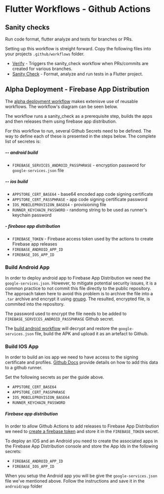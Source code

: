 # Flutter Workflows - Github Actions

## Sanity checks

Run code format, flutter analyze and tests for branches or PRs.

Setting up this workflow is streight forward. Copy the following files into your projects `.github/workflows` folder.

- [Verify](verify.yml) - Triggers the sanity_check workflow when PRs/commits are created for various branches.
- [Sanity Check](sanity_check.yml) - Format, analyze and run tests in a Flutter project. 

## Alpha Deployment - Firebase App Distribution

The [alpha deployment workflow](alpha_deployment.yml) makes extenisve use of reusable workflows. The workflow's diagram can be seen below.

The workflow runs a sanity_check as a prerequisite step, builds the apps and then releases them using firebase app distribution. 

For this workflow to run, several Github Secrets need to be defined. The way to define each of these is presented in the steps below. The complete list of secretes is: 

##### -- android build
- `FIREBASE_SERVICES_ANDROID_PASSPHRASE` - encryption password for `google-services.json` file

##### -- ios build
- `APPSTORE_CERT_BASE64` - base64 encoded app code signing certificate
- `APPSTORE_CERT_PASSPHRASE` - app code signing certificate password
- `IOS_MOBILEPROVISION_BASE64` - provisioning file
- `RUNNER_KEYCHAIN_PASSWORD` - randomg string to be used as runner's keychain password

##### - firebase app distribution
- `FIREBASE_TOKEN` - Firebase access token used by the actions to create Firebase app releases
- `FIREBASE_ANDROID_APP_ID` 
- `FIREBASE_IOS_APP_ID` 

### Build Android App

In order to deploy android app to Firebase App Distribution we need the `google-services.json`. However, to mitigate potential security issues, it is a common practice to not commit this file directly to the public repository. The approach taken here to avoid this problem is to archive the file into a `.tar` archive and encrypt it using [gnupg](https://formulae.brew.sh/formula/gnupg). The resulted, encrypted file, is commited into the repository. 

The password used to encrypt the file needs to be added to `FIREBASE_SERVICES_ANDROID_PASSPHRASE` Github secret. 

The [build android workflow](build_android.yml) will decrypt and restore the `google-services.json` file, build the APK and upload it as an artefact to Github. 

### Build IOS App

In order to build an ios app we need to have access to the signing certificate and profiles. [Github Docs](https://docs.github.com/en/actions/deployment/deploying-xcode-applications/installing-an-apple-certificate-on-macos-runners-for-xcode-development) provide details on how to add this data to a github runner. 

Set the following secrets as per the guide above. 

- `APPSTORE_CERT_BASE64`
- `APPSTORE_CERT_PASSPHRASE` 
- `IOS_MOBILEPROVISION_BASE64`
- `RUNNER_KEYCHAIN_PASSWORD` 

##### Firebase app distribution

In order to allow Github Actions to add releases to Firebase App Distribution we need to [create a firebase token](https://firebase.google.com/docs/cli#cli-ci-systems) and store it in the `FIREBASE_TOKEN` secret.

To deploy an IOS and an Android you need to create the associated apps in the Firebase App Distribution console and store the App Ids in the following secrets:

- `FIREBASE_ANDROID_APP_ID` 
- `FIREBASE_IOS_APP_ID` 

When you setup the Android app you will be give the `google-services.json` file we've mentioned above. Follow the instructions and save it in the `android/app` folder